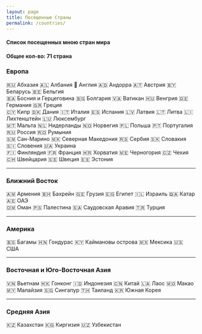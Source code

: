 ```yaml
---
layout: page
title: Посещенные Страны
permalink: /countries/
---
```


#### Список посещенных мною стран мира
#### Общее кол-во: 71 страна


### Европа

🇷🇺 Абхазия 🇦🇱 Албания 🏴󠁧󠁢󠁥󠁮󠁧󠁿 Англия 🇦🇩 Андорра 🇦🇹 Австрия 🇧🇾 Беларусь 🇧🇪 Бельгия  
🇧🇦 Босния и Герцеговина 🇧🇬 Болгария 🇻🇦 Ватикан 🇭🇺 Венгрия 🇩🇪 Германия 🇬🇷 Греция  
🇨🇾 Кипр 🇩🇰 Дания 🇮🇹 Италия 🇪🇸 Испания 🇱🇻 Латвия 🇱🇹 Литва 🇱🇮 Лихтенштейн 🇱🇺 Люксембург  
🇲🇹 Мальта 🇳🇱 Нидерланды 🇳🇴 Норвегия 🇵🇱 Польша 🇵🇹 Португалия 🇷🇺 Россия 🇷🇴 Румыния  
🇸🇲 Сан-Марино 🇲🇰 Северная Македония 🇷🇸 Сербия 🇸🇰 Словакия 🇸🇮 Словения 🇺🇦 Украина  
🇫🇮 Финляндия 🇫🇷 Франция 🇭🇷 Хорватия 🇲🇪 Черногория 🇨🇿 Чехия  
🇨🇭 Швейцария 🇸🇪 Швеция 🇪🇪 Эстония

---

### Ближний Восток

🇦🇲 Армения 🇧🇭 Бахрейн 🇬🇪 Грузия 🇪🇬 Египет 🇮🇱 Израиль 🇶🇦 Катар 🇦🇪 ОАЭ  
🇴🇲 Оман 🇵🇸 Палестина 🇸🇦 Саудовская Аравия 🇹🇷 Турция

---

### Америка

🇧🇸 Багамы 🇭🇳 Гондурас 🇰🇾 Каймановы острова 🇲🇽 Мексика 🇺🇸 США

---

### Восточная и Юго-Восточная Азия

🇻🇳 Вьетнам 🇭🇰 Гонконг 🇮🇩 Индонезия 🇨🇳 Китай 🇱🇦 Лаос 🇲🇴 Макао  
🇲🇾 Малайзия 🇸🇬 Сингапур 🇹🇭 Таиланд 🇰🇷 Южная Корея

---

### Средняя Азия

🇰🇿 Казахстан 🇰🇬 Киргизия 🇺🇿 Узбекистан
